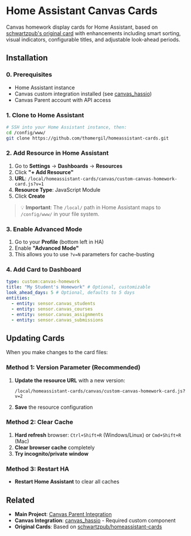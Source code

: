 # Home Assistant Canvas Cards

Canvas homework display cards for Home Assistant, based on [schwartzpub's original card](https://github.com/schwartzpub) with enhancements including smart sorting, visual indicators, configurable titles, and adjustable look-ahead periods.

## Installation

### 0. Prerequisites

- Home Assistant instance
- Canvas custom integration installed (see [canvas_hassio](https://github.com/thomergil/canvas_hassio))
- Canvas Parent account with API access

### 1. Clone to Home Assistant

```bash
# SSH into your Home Assistant instance, then:
cd /config/www/
git clone https://github.com/thomergil/homeassistant-cards.git
```

### 2. Add Resource in Home Assistant

1. Go to **Settings** → **Dashboards** → **Resources**
2. Click **"+ Add Resource"**
3. **URL**: `/local/homeassistant-cards/canvas/custom-canvas-homework-card.js?v=1`
4. **Resource Type**: JavaScript Module
5. Click **Create**

> 💡 **Important**: The `/local/` path in Home Assistant maps to `/config/www/` in your file system.

### 3. Enable Advanced Mode

1. Go to your **Profile** (bottom left in HA)
2. Enable **"Advanced Mode"**
3. This allows you to use `?v=N` parameters for cache-busting

### 4. Add Card to Dashboard

```yaml
type: custom:canvas-homework
title: "My Student's Homework" # Optional, customizable
look_ahead_days: 5 # Optional, defaults to 5 days
entities:
  - entity: sensor.canvas_students
  - entity: sensor.canvas_courses
  - entity: sensor.canvas_assignments
  - entity: sensor.canvas_submissions
```

## Updating Cards

When you make changes to the card files:

### Method 1: Version Parameter (Recommended)

1. **Update the resource URL** with a new version:
   ```
   /local/homeassistant-cards/canvas/custom-canvas-homework-card.js?v=2
   ```
2. **Save** the resource configuration

### Method 2: Clear Cache

1. **Hard refresh** browser: `Ctrl+Shift+R` (Windows/Linux) or `Cmd+Shift+R` (Mac)
2. **Clear browser cache** completely
3. **Try incognito/private window**

### Method 3: Restart HA

- **Restart Home Assistant** to clear all caches

## Related

- **Main Project**: [Canvas Parent Integration](../README.md)
- **Canvas Integration**: [canvas_hassio](https://github.com/thomergil/canvas_hassio) - Required custom component
- **Original Cards**: Based on [schwartzpub/homeassistant-cards](https://github.com/schwartzpub/homeassistant-cards)

